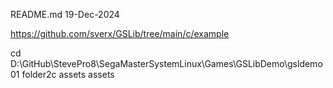 README.md
19-Dec-2024

https://github.com/sverx/GSLib/tree/main/c/example

cd D:\GitHub\StevePro8\SegaMasterSystemLinux\Games\GSLibDemo\gsldemo01
folder2c assets assets 